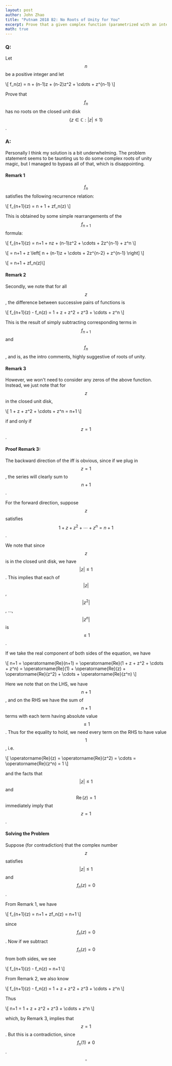 ```yaml
---
layout: post
author: John Zhao
title: "Putnam 2018 B2: No Roots of Unity for You"
excerpt: Prove that a given complex function (parametrized with an integer n) has no zeros in the closed unit disk
math: true
---
```


### Q:

Let $$n$$ be a positive integer and let

\\[ f_n(z) = n + (n-1)z + (n-2)z^2 + \cdots + z^{n-1} \\]

Prove that $$f_n$$ has no roots on the closed unit disk $$ \{ z \in \mathbb{C} : \lvert z \rvert \leq 1 \} $$. 

### A:

Personally I think my solution is a bit underwhelming. The problem statement seems to be taunting us to do some complex roots of unity magic, but I managed to bypass all of that, which is disappointing.

#### Remark 1

$$f_n$$ satisfies the following recurrence relation:

\\[ f_{n+1}(z) = n + 1 + zf_n(z) \\]

This is obtained by some simple rearrangements of the $$f_{n+1}$$ formula:

\\[ f_{n+1}(z) = n+1 + nz + (n-1)z^2 + \cdots + 2z^{n-1} + z^n \\]

\\[ = n+1 + z \left[ n + (n-1)z + \cdots + 2z^{n-2} + z^{n-1} \right] \\]

\\[ = n+1 + zf_n(z)\\]

#### Remark 2

Secondly, we note that for all $$z$$, the difference between successive pairs of functions is

\\[ f_{n+1}(z) - f_n(z) = 1 + z + z^2 + z^3 + \cdots + z^n \\]

This is the result of simply subtracting corresponding terms in $$f_{n+1}$$ and $$f_n$$, and is, as the intro comments, highly suggestive of roots of unity.

#### Remark 3

However, we won't need to consider any zeros of the above function. Instead, we just note that for $$z$$ in the closed unit disk,

\\[ 1 + z + z^2 + \cdots + z^n = n+1 \\]

if and only if $$z = 1$$.

#### Proof Remark 3:

The backward direction of the iff is obvious, since if we plug in $$z = 1$$, the series will clearly sum to $$n+1$$.

For the forward direction, suppose $$z$$ satisfies $$1 + z + z^2 + \cdots + z^n = n+1$$. 

We note that since $$z$$ is in the closed unit disk, we have $$ \lvert z \rvert \leq 1 $$. This implies that each of $$\lvert z \rvert$$, $$\lvert z^2 \rvert$$, ..., $$\lvert z^n \rvert$$ is $$ \leq 1$$.

If we take the real component of both sides of the equation, we have

\\[ n+1 = \operatorname{Re}(n+1) = \operatorname{Re}(1 + z + z^2 + \cdots + z^n) = \operatorname{Re}(1) + \operatorname{Re}(z) + \operatorname{Re}(z^2) + \cdots + \operatorname{Re}(z^n) \\]

Here we note that on the LHS, we have $$n+1$$, and on the RHS we have the sum of $$n+1$$ terms with each term having absolute value $$\leq 1$$. Thus for the equality to hold, we need every term on the RHS to have value $$1$$, i.e.

\\[ \operatorname{Re}(z) = \operatorname{Re}(z^2) = \cdots = \operatorname{Re}(z^n) = 1 \\]

and the facts that $$\lvert z \rvert \leq 1$$ and $$\operatorname{Re}(z) = 1$$ immediately imply that $$z = 1$$.

#### Solving the Problem

Suppose (for contradiction) that the complex number $$z$$ satisfies $$\lvert z \rvert \leq 1$$ and $$f_n(z) = 0$$.

From Remark 1, we have

\\[ f_{n+1}(z) = n+1 + zf_n(z) = n+1 \\]

since $$f_n(z) = 0$$. Now if we subtract $$f_n(z) = 0$$ from both sides, we see

\\[ f_{n+1}(z) - f_n(z) = n+1 \\]

From Remark 2, we also know

\\[ f_{n+1}(z) - f_n(z) = 1 + z + z^2 + z^3 + \cdots + z^n \\]

Thus

\\[ n+1 = 1 + z + z^2 + z^3 + \cdots + z^n \\]

which, by Remark 3, implies that $$z = 1$$. But this is a contradiction, since $$f_n(1) \neq 0$$. $$\square$$

